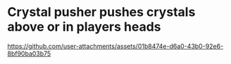 # Crystal pusher pushes crystals above or in players heads

https://github.com/user-attachments/assets/01b8474e-d6a0-43b0-92e6-8bf90ba03b75
